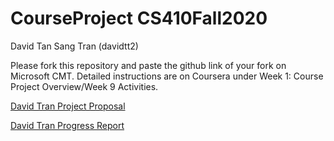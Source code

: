 # CourseProject CS410Fall2020 
David Tan Sang Tran (davidtt2)

Please fork this repository and paste the github link of your fork on Microsoft CMT. Detailed instructions are on Coursera under Week 1: Course Project Overview/Week 9 Activities.

[David Tran Project Proposal](https://github.com/davidtt2/CourseProject/blob/main/CS410%20Project%20Proposal.pdf)

[David Tran Progress Report](https://github.com/davidtt2/CourseProject/blob/main/CS410%20Project%20Progress%20Report.pdf)
